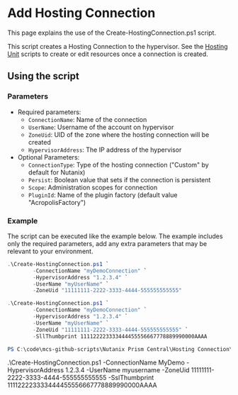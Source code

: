 # Add Hosting Connection

This page explains the use of the Create-HostingConnection.ps1 script.

This script creates a Hosting Connection to the hypervisor. See the [Hosting Unit](../../Hosting%20Unit/) scripts to create or edit resources once a connection is created.

## Using the script

### Parameters

- Required parameters:
    - `ConnectionName`: Name of the connection
    - `UserName`: Username of the account on hypervisor
    - `ZoneUid`: UID of the zone where the hosting connection will be created
    - `HypervisorAddress`: The IP address of the hypervisor
- Optional Parameters:
    - `ConnectionType`: Type of the hosting connection ("Custom" by default for Nutanix)
    - `Persist`: Boolean value that sets if the connection is persistent
    - `Scope`: Administration scopes for connection
    - `PluginId`: Name of the plugin factory (default value "AcropolisFactory")

### Example
The script can be executed like the example below. The example includes only the required parameters, add any extra parameters that may be relevant to your environment.
```powershell
.\Create-HostingConnection.ps1 `
        -ConnectionName "myDemoConnection" `
        -HypervisorAddress "1.2.3.4" `
        -UserName "myUserName" `
        -ZoneUid "11111111-2222-3333-4444-555555555555"

.\Create-HostingConnection.ps1 `
        -ConnectionName "myDemoConnection" `
        -HypervisorAddress "1.2.3.4" `
        -UserName "myUserName" `
        -ZoneUid "11111111-2222-3333-4444-555555555555" `
        -SllThumbprint 111122223333444455556667778889990000AAAA

PS C:\code\mcs-github-scripts\Nutanix Prism Central\Hosting Connection\Create Hosting Connection> .\Create-HostingConnection.ps1 -ConnectionName MyDemo -HypervisorAddress 1.2.3.4 -UserName myusername -ZoneUid 11111111-2222-3333-4444-555555555555  -SslThumbprint 111122223333444455556667778889990000AAAA
```

.\Create-HostingConnection.ps1 -ConnectionName MyDemo -HypervisorAddress 1.2.3.4 -UserName myusername -ZoneUid 11111111-2222-3333-4444-555555555555  -SslThumbprint 111122223333444455556667778889990000AAAA